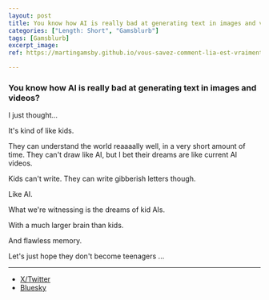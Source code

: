 ```yaml
---
layout: post
title: You know how AI is really bad at generating text in images and videos?
categories: ["Length: Short", "Gamsblurb"]
tags: [Gamsblurb]
excerpt_image: 
ref: https://martingamsby.github.io/vous-savez-comment-lia-est-vraiment-nulle-pour-generer-du-texte-dans-les-images-et-les-videos

---
```


### **You know how AI is really bad at generating text in images and videos?**

I just thought...

It's kind of like kids.

They can understand the world reaaaally well, in a very short amount of time. They can't draw like AI, but I bet their dreams are like current AI videos.

Kids can't write. They can write gibberish letters though.

Like AI.

What we're witnessing is the dreams of kid AIs.

With a much larger brain than kids.

And flawless memory.

Let's just hope they don't become teenagers ...

---

- [X/Twitter](https://x.com/Martin_Gamsby/status/1871171366969295341)
- [Bluesky](https://bsky.app/profile/martingamsby.bsky.social/post/3ldy3vvm3e22t)

